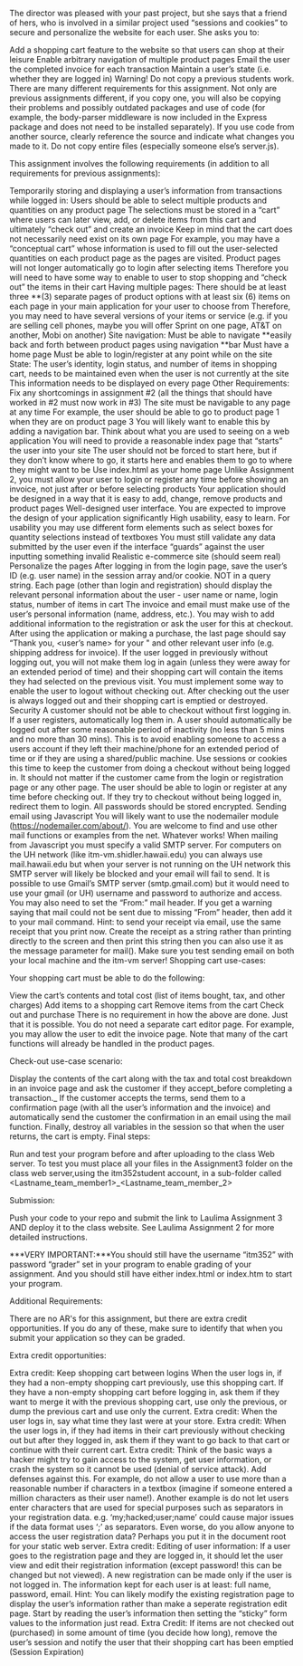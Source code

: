 The director was pleased with your past project, but she says that a friend of hers, who is involved in a similar project used “sessions and cookies” to secure and personalize the website for each user. She asks you to:

Add a shopping cart feature to the website so that users can shop at their leisure
Enable arbitrary navigation of multiple product pages
Email the user the completed invoice for each transaction
Maintain a user’s state (i.e. whether they are logged in)
Warning! Do not copy a previous students work. There are many different requirements for this assignment. Not only are previous assignments different, if you copy one, you will also be copying their problems and possibly outdated packages and use of code (for example, the body-parser middleware is now included in the Express package and does not need to be installed separately). If you use code from another source, clearly reference the source and indicate what changes you made to it. Do not copy entire files (especially someone else’s server.js).

 

This assignment involves the following requirements (in addition to all requirements for previous assignments):

Temporarily storing and displaying a user’s information from transactions while logged in:
Users should be able to select multiple products and quantities on any product page
The selections must be stored in a “cart” where users can later view, add, or delete items from this cart and ultimately “check out” and create an invoice
Keep in mind that the cart does not necessarily need exist on its own page
For example, you may have a “conceptual cart” whose information is used to fill out the user-selected quantities on each product page as the pages are visited.
Product pages will not longer automatically go to login after selecting items
Therefore you will need to have some way to enable to user to stop shopping and “check out” the items in their cart
Having multiple pages:
There should be at least three **(3) separate pages of product options with at least six (6) items on each page in your main application for your user to choose from
Therefore, you may need to have several versions of your items or service (e.g. if you are selling cell phones, maybe you will offer Sprint on one page, AT&T on another, Mobi on another)
Site navigation:
Must be able to navigate **easily back and forth between product pages using navigation **bar
Must have a home page
Must be able to login/register at any point while on the site
State:
The user’s identity, login status, and number of items in shopping cart, needs to be maintained even when the user is not currently at the site
This information needs to be displayed on every page
Other Requirements:
Fix any shortcomings in assignment #2 (all the things that should have worked in #2 must now work in #3)
The site must be navigable to any page at any time
For example, the user should be able to go to product page 1 when they are on product page 3
You will likely want to enable this by adding a navigation bar. Think about what you are used to seeing on a web application
You will need to provide a reasonable index page that “starts” the user into your site
The user should not be forced to start here, but if they don’t know where to go, it starts here and enables them to go to where they might want to be
Use index.html as your home page
Unlike Assignment 2, you must allow your user to login or register any time before showing an invoice, not just after or before selecting products
Your application should be designed in a way that it is easy to add, change, remove products and product pages
Well-designed user interface. You are expected to improve the design of your application significantly
High usability, easy to learn. For usability you may use different form elements such as select boxes for quantity selections instead of textboxes
You must still validate any data submitted by the user even if the interface “guards” against the user inputting something invalid
Realistic e-commerce site (should seem real)
Personalize the pages
After logging in from the login page, save the user’s ID (e.g. user name) in the session array and/or cookie. NOT in a query string.
Each page (other than login and registration) should display the relevant personal information about the user - user name or name, login status, number of items in cart
The invoice and email must make use of the user’s personal information (name, address, etc.). You may wish to add additional information to the registration or ask the user for this at checkout.
After using the application or making a purchase, the last page should say “Thank you, <user’s name> for your " and other relevant user info (e.g. shipping address for invoice).
If the user logged in previously without logging out, you will not make them log in again (unless they were away for an extended period of time) and their shopping cart will contain the items they had selected on the previous visit.
You must implement some way to enable the user to logout without checking out. After checking out the user is always logged out and their shopping cart is emptied or destroyed.
Security
A customer should not be able to checkout without first logging in. If a user registers, automatically log them in.
A user should automatically be logged out after some reasonable period of inactivity (no less than 5 mins and no more than 30 mins). This is to avoid enabling someone to access a users account if they left their machine/phone for an extended period of time or if they are using a shared/public machine.
Use sessions or cookies this time to keep the customer from doing a checkout without being logged in. It should not matter if the customer came from the login or registration page or any other page. The user should be able to login or register at any time before checking out. If they try to checkout without being logged in, redirect them to login.
All passwords should be stored encrypted.
Sending email using Javascript
You will likely want to use the nodemailer module (https://nodemailer.com/about/). You are welcome to find and use other mail functions or examples from the net. Whatever works!
When mailing from Javascript you must specify a valid SMTP server. For computers on the UH network (like itm-vm.shidler.hawaii.edu) you can always use mail.hawaii.edu but when your server is not running on the UH network this SMTP server will likely be blocked and your email will fail to send. It is possible to use Gmail’s SMTP server (smtp.gmail.com) but it would need to use your gmail (or UH) username and password to authorize and access.
You may also need to set the “From:” mail header. If you get a warning saying that mail could not be sent due to missing “From” header, then add it to your mail command.
Hint: to send your receipt via email, use the same receipt that you print now. Create the receipt as a string rather than printing directly to the screen and then print this string then you can also use it as the message parameter for mail().
Make sure you test sending email on both your local machine and the itm-vm server!
Shopping cart use-cases:

Your shopping cart must be able to do the following:

View the cart’s contents and total cost (list of items bought, tax, and other charges)
Add items to a shopping cart
Remove items from the cart
Check out and purchase
There is no requirement in how the above are done. Just that it is possible. You do not need a separate cart editor page. For example, you may allow the user to edit the invoice page. Note that many of the cart functions will already be handled in the product pages.

Check-out use-case scenario:

Display the contents of the cart along with the tax and total cost breakdown in an invoice page and ask the customer if they accept_before completing a transaction._
If the customer accepts the terms, send them to a confirmation page (with all the user’s information and the invoice) and automatically send the customer the confirmation in an email using the mail function.
Finally, destroy all variables in the session so that when the user returns, the cart is empty.
Final steps:

Run and test your program before and after uploading to the class Web server. To test you must place all your files in the Assignment3 folder on the class web server,using the itm352student account, in a sub-folder called <Lastname_team_member1>_<Lastname_team_member_2>

Submission:

Push your code to your repo and submit the link to Laulima Assignment 3 AND deploy it to the class website. See Laulima Assignment 2 for more detailed instructions.

***VERY IMPORTANT:***You should still have the username “itm352” with password “grader” set in your program to enable grading of your assignment. And you should still have either index.html or index.htm to start your program.

 

Additional Requirements:

There are no AR's for this assignment, but there are extra credit opportunities. If you do any of these, make sure to identify that when you submit your application so they can be graded.

Extra credit opportunities:

Extra credit: Keep shopping cart between logins When the user logs in, if they had a non-empty shopping cart previously, use this shopping cart. If they have a non-empty shopping cart before logging in, ask them if they want to merge it with the previous shopping cart, use only the previous, or dump the previous cart and use only the current.
Extra credit: When the user logs in, say what time they last were at your store.
Extra credit: When the user logs in, if they had items in their cart previously without checking out but after they logged in, ask them if they want to go back to that cart or continue with their current cart.
Extra credit: Think of the basic ways a hacker might try to gain access to the system, get user information, or crash the system so it cannot be used (denial of service attack). Add defenses against this. For example, do not allow a user to use more than a reasonable number if characters in a textbox (imagine if someone entered a million characters as their user name!). Another example is do not let users enter characters that are used for special purposes such as separators in your registration data. e.g. ‘my;hacked;user;name’ could cause major issues if the data format uses ‘;’ as separators. Even worse, do you allow anyone to access the user registration data? Perhaps you put it in the document root for your static web server.
Extra credit: Editing of user information:
If a user goes to the registration page and they are logged in, it should let the user view and edit their registration information (except password! this can be changed but not viewed). A new registration can be made only if the user is not logged in. The information kept for each user is at least: full name, password, email.
Hint: You can likely modify the existing registration page to display the user’s information rather than make a seperate registration edit page. Start by reading the user’s information then setting the “sticky” form values to the information just read.
Extra Credit: If items are not checked out (purchased) in some amount of time (you decide how long), remove the user’s session and notify the user that their shopping cart has been emptied (Session Expiration)